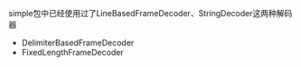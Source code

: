 simple包中已经使用过了LineBasedFrameDecoder、StringDecoder这两种解码器


- DelimiterBasedFrameDecoder
- FixedLengthFrameDecoder
